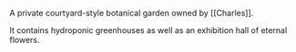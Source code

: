 A private courtyard-style botanical garden owned by [[Charles]].

It contains hydroponic greenhouses as well as an exhibition hall of eternal flowers.